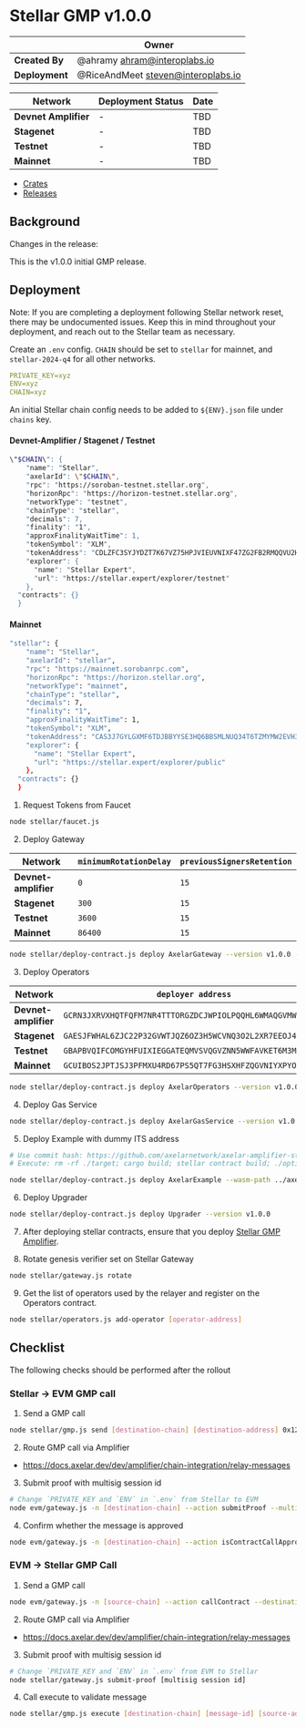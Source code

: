# Stellar GMP v1.0.0

|                | **Owner**                            |
| -------------- | ------------------------------------ |
| **Created By** | @ahramy <ahram@interoplabs.io>       |
| **Deployment** | @RiceAndMeet <steven@interoplabs.io> |

| **Network**          | **Deployment Status** | **Date** |
| -------------------- | --------------------- | -------- |
| **Devnet Amplifier** | -                     | TBD      |
| **Stagenet**         | -                     | TBD      |
| **Testnet**          | -                     | TBD      |
| **Mainnet**          | -                     | TBD      |

- [Crates](https://crates.io/crates/stellar-axelar-gateway/1.0.0)
- [Releases](https://github.com/axelarnetwork/axelar-amplifier-stellar/releases/tag/stellar-axelar-gateway-v1.0.0)

## Background

Changes in the release:

This is the v1.0.0 initial GMP release.

## Deployment

Note: If you are completing a deployment following Stellar network reset, there may be undocumented issues.
      Keep this in mind throughout your deployment, and reach out to the Stellar team as necessary.

Create an `.env` config. `CHAIN` should be set to `stellar` for mainnet, and `stellar-2024-q4` for all other networks.

```yaml
PRIVATE_KEY=xyz
ENV=xyz
CHAIN=xyz
```

An initial Stellar chain config needs to be added to `${ENV}.json` file under `chains` key.

#### Devnet-Amplifier / Stagenet / Testnet

```bash
\"$CHAIN\": {
    "name": "Stellar",
    "axelarId": \"$CHAIN\",
    "rpc": "https://soroban-testnet.stellar.org",
    "horizonRpc": "https://horizon-testnet.stellar.org",
    "networkType": "testnet",
    "chainType": "stellar",
    "decimals": 7,
    "finality": "1",
    "approxFinalityWaitTime": 1,
    "tokenSymbol": "XLM",
    "tokenAddress": "CDLZFC3SYJYDZT7K67VZ75HPJVIEUVNIXF47ZG2FB2RMQQVU2HHGCYSC",
    "explorer": {
      "name": "Stellar Expert",
      "url": "https://stellar.expert/explorer/testnet"
    },
  "contracts": {}
  }
```

#### Mainnet

```bash
"stellar": {
    "name": "Stellar",
    "axelarId": "stellar",
    "rpc": "https://mainnet.sorobanrpc.com",
    "horizonRpc": "https://horizon.stellar.org",
    "networkType": "mainnet",
    "chainType": "stellar",
    "decimals": 7,
    "finality": "1",
    "approxFinalityWaitTime": 1,
    "tokenSymbol": "XLM",
    "tokenAddress": "CAS3J7GYLGXMF6TDJBBYYSE3HQ6BBSMLNUQ34T6TZMYMW2EVH34XOWMA",
    "explorer": {
      "name": "Stellar Expert",
      "url": "https://stellar.expert/explorer/public"
    },
  "contracts": {}
  }
```

1. Request Tokens from Faucet

```bash
node stellar/faucet.js
```

2. Deploy Gateway

| Network              | `minimumRotationDelay` | `previousSignersRetention` |
| -------------------- | ---------------------- | -------------------------- |
| **Devnet-amplifier** | `0`                    | `15`                       |
| **Stagenet**         | `300`                  | `15`                       |
| **Testnet**          | `3600`                 | `15`                       |
| **Mainnet**          | `86400`                | `15`                       |

```bash
node stellar/deploy-contract.js deploy AxelarGateway --version v1.0.0 --minimum-rotation-delay [minimum-rotation-delay] --previous-signers-retention 15
```

3. Deploy Operators

| Network              | `deployer address`                                         |
| -------------------- | ---------------------------------------------------------- |
| **Devnet-amplifier** | `GCRN3JXRVXHQTFQFM7NR4TTTORGZDCJWPIOLPQQHL6WMAQGVMWSXJL3Q` |
| **Stagenet**         | `GAESJFWHAL6ZJC22P32GVWTJQZ6OZ3H5WCVNQ3O2L2XR7EEOJ4PB4I6Y` |
| **Testnet**          | `GBAPBVQIFCOMGYHFUIXIEGGATEQMVSVQGVZNN5WWFAVKET6M3M4644EG` |
| **Mainnet**          | `GCUIBOS2JPTJSJ3PFMXU4RD67PS5QT7FG3HSXHFZQGVNIYXPYODKRJ7S`                                                      |

```bash
node stellar/deploy-contract.js deploy AxelarOperators --version v1.0.0
```

4. Deploy Gas Service

```bash
node stellar/deploy-contract.js deploy AxelarGasService --version v1.0.0
```

5. Deploy Example with dummy ITS address

```bash
# Use commit hash: https://github.com/axelarnetwork/axelar-amplifier-stellar/commit/d371b1e8d6b912fa8473e8eb9cd9187b5460eb36
# Execute: rm -rf ./target; cargo build; stellar contract build; ./optimize.sh;

node stellar/deploy-contract.js deploy AxelarExample --wasm-path ../axelar-amplifier-stellar/target/wasm32-unknown-unknown/release/stellar_example.optimized.wasm --use-dummy-its-address
```

6. Deploy Upgrader

```bash
node stellar/deploy-contract.js deploy Upgrader --version v1.0.0
```

7. After deploying stellar contracts, ensure that you deploy [Stellar GMP Amplifier](../cosmwasm/2025-01-Stellar-GMP-v1.0.0.md).

8. Rotate genesis verifier set on Stellar Gateway

```bash
node stellar/gateway.js rotate
```

9. Get the list of operators used by the relayer and register on the Operators contract.

```bash
node stellar/operators.js add-operator [operator-address]
```

## Checklist

The following checks should be performed after the rollout

### Stellar → EVM GMP call

1. Send a GMP call

```bash
node stellar/gmp.js send [destination-chain] [destination-address] 0x1234 --gas-amount 1000000
```

2. Route GMP call via Amplifier

- https://docs.axelar.dev/dev/amplifier/chain-integration/relay-messages

3. Submit proof with multisig session id

```bash
# Change `PRIVATE_KEY and `ENV` in `.env` from Stellar to EVM
node evm/gateway.js -n [destination-chain] --action submitProof --multisigSessionId [multisig session id]
```

4. Confirm whether the message is approved

```bash
node evm/gateway.js -n [destination-chain] --action isContractCallApproved --commandID [command-id] --sourceChain $CHAIN --sourceAddress [source-address] --destination [destination-address] --payloadHash 0x1ac7d1b81b7ba1025b36ccb86723da6ee5a87259f1c2fd5abe69d3200b512ec8
```

### EVM -> Stellar GMP Call

1. Send a GMP call

```bash
node evm/gateway.js -n [source-chain] --action callContract --destinationChain $CHAIN --destination [destination-address] --payload 0x1234
```

2. Route GMP call via Amplifier

- https://docs.axelar.dev/dev/amplifier/chain-integration/relay-messages

3. Submit proof with multisig session id

```bash
# Change `PRIVATE_KEY and `ENV` in `.env` from EVM to Stellar
node stellar/gateway.js submit-proof [multisig session id]
```

4. Call execute to validate message

```bash
node stellar/gmp.js execute [destination-chain] [message-id] [source-address] [0x1234]
```
